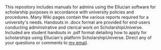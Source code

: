 This repository includes manuals for admins using the Ellucian software for scholarship purposes in accordance with university policies and procedures. Many Wiki pages contain the various reports required for a university's needs.
Handouts in .docx format are provided for end-users conducting administrative and clerical work on ScholarshipUniverse.
Included are student handouts in .pdf format detailing how to apply for scholarships using Ellucian's platform ScholarshipUniverse.
Direct any of your questions or comments to [my email](whitegabriella789@gmail.com).
